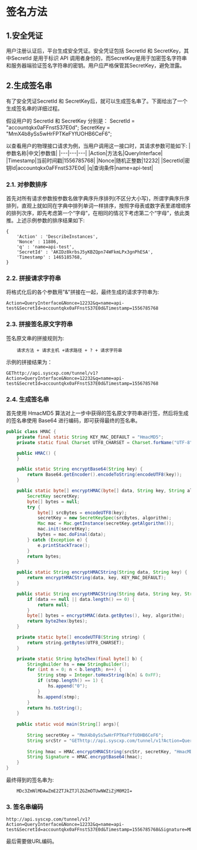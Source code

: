 # 签名方法

## 1.安全凭证

用户注册认证后，平台生成安全凭证。安全凭证包括 SecretId 和 SecretKey，其中SecretId 是用于标识 API 调用者身份的，而SecretKey是用于加密签名字符串和服务器端验证签名字符串的密钥。用户应严格保管其SecretKey，避免泄露。


## 2.生成签名串
有了安全凭证SecretId 和 SecretKey后，就可以生成签名串了。下面给出了一个生成签名串的详细过程。

假设用户的 SecretId 和 SecretKey 分别是：
 SecretId = "accountqkx0aFFnstS37E0d";
 SecretKey = "MmX4b8ySs5wHrFPTKeFYfUOHB6CeF6";

以查看用户的物理接口请求为例，当用户调用这一接口时，其请求参数可能如下:
|参数名称|中文|参数值|
|---|---|---|
|Action|方法名|QueryInterface|
|Timestamp|当前时间戳|1556785768|
|Nonce|随机正整数|12232|
|SecretId|密钥Id|accountqkx0aFFnstS37E0d|
|q|查询条件|name=api-test|

### 2.1. 对参数排序

首先对所有请求参数按参数名做字典序升序排列(不区分大小写)，所谓字典序升序排列，直观上就如同在字典中排列单词一样排序，按照字母表或数字表里递增顺序的排列次序，即先考虑第一个“字母”，在相同的情况下考虑第二个“字母”，依此类推。上述示例参数的排序结果如下:

```
{
    'Action' : 'DescribeInstances',
    'Nonce' : 11886,
    'q' : 'name=api-test',
    'SecretId' : 'AKIDz8krbsJ5yKBZQpn74WFkmLPx3gnPhESA',
    'Timestamp' : 1465185768,
}
```

### 2.2. 拼接请求字符串
将格式化后的各个参数用"&"拼接在一起，最终生成的请求字符串为:
```
Action=QueryInterface&Nonce=12232&q=name=api-test&SecretId=accountqkx0aFFnstS37E0d&Timestamp=1556785768
```

### 2.3. 拼接签名原文字符串
签名原文串的拼接规则为:
```
    请求方法 + 请求主机 +请求路径 + ? + 请求字符串
```
示例的拼接结果为：
```
GEThttp://api.syscxp.com/tunnel/v1?Action=QueryInterface&Nonce=12232&q=name=api-test&SecretId=accountqkx0aFFnstS37E0d&Timestamp=1556785768
```

### 2.4. 生成签名串
首先使用 HmacMD5 算法对上一步中获得的签名原文字符串进行签，然后将生成的签名串使用 Base64 进行编码，即可获得最终的签名串。
```java
public class HMAC {
    private final static String KEY_MAC_DEFAULT = "HmacMD5";
    private static final Charset UTF8_CHARSET = Charset.forName("UTF-8");

    public HMAC() {
    }

    public static String encryptBase64(String key) {
        return Base64.getEncoder().encodeToString(encodeUTF8(key));
    }

    public static byte[] encryptHMAC(byte[] data, String key, String algorithm) {
        SecretKey secretKey;
        byte[] bytes = null;
        try {
            byte[] srcBytes = encodeUTF8(key);
            secretKey = new SecretKeySpec(srcBytes, algorithm);
            Mac mac = Mac.getInstance(secretKey.getAlgorithm());
            mac.init(secretKey);
            bytes = mac.doFinal(data);
        } catch (Exception e) {
            e.printStackTrace();
        }
        return bytes;
    }

    public static String encryptHMACString(String data, String key) {
        return encryptHMACString(data, key, KEY_MAC_DEFAULT);
    }

    public static String encryptHMACString(String data, String key, String algorithm) {
        if (data == null || data.length() == 0) {
            return null;
        }
        byte[] bytes = encryptHMAC(data.getBytes(), key, algorithm);
        return byte2hex(bytes);
    }

    private static byte[] encodeUTF8(String string) {
        return string.getBytes(UTF8_CHARSET);
    }

    private static String byte2hex(final byte[] b) {
        StringBuilder hs = new StringBuilder();
        for (int n = 0; n < b.length; n++) {
            String stmp = Integer.toHexString(b[n] & 0xFF);
            if (stmp.length() == 1) {
                hs.append("0");
            }
            hs.append(stmp);
        }
        return hs.toString();
    }
    
    public static void main(String[] args){
      
        String secretKey = "MmX4b8ySs5wHrFPTKeFYfUOHB6CeF6";
        String srcStr = "GEThttp://api.syscxp.com/tunnel/v1?Action=QueryInterface&Nonce=12232&q=name=api-test&SecretId=accountqkx0aFFnstS37E0d&Timestamp=1556785768";
        
        String hmac = HMAC.encryptHMACString(srcStr, secretKey, "HmacMD5");
        String Signature = HMAC.encryptBase64(hmac);
    }
}

```

最终得到的签名串为:
```
    MDc3ZmNlMDAwZmE2ZTJkZTJlZGZmOTUwNWZiZjM0M2I=
```

### 3. 签名串编码
```
http://api.syscxp.com/tunnel/v1?Action=QueryInterface&Nonce=12232&q=name=api-test&SecretId=accountqkx0aFFnstS37E0d&Timestamp=1556785768&Signature=MDc3ZmNlMDAwZmE2ZTJkZTJlZGZmOTUwNWZiZjM0M2I=
```
最后需要做URL编码。